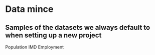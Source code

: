 # Data mince
## Samples of the datasets we always default to when setting up a new project
Population
IMD
Employment
